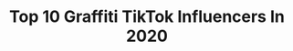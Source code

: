 ---
title: Top 10 Graffiti TikTok Influencers In 2020
description: >-
  Find top graffiti TikTok influencers in 2020. Most popular hashtags: #sketch #letters #streetart #billieeilish.
platform: TikTok
profiles:
  - username: "jab.manu"
    fullname: >-
      Manu Jab Thaler
    location: "Austria"
    followers: 4395
    engagement: 1227
    commentsToLikes: 0.105379
    id: cka65s1aieczf0i789w0ut66c
    verified: false
    hashtags: "#homefitness, #painting, #drone, #bike"
  - username: "derkz_"
    fullname: >-
      DERKZ Graffiti 🇨🇦
    location: "Canada"
    followers: 66145
    engagement: 1379
    commentsToLikes: 0.012322
    id: ck8vtj5yogfzp0j78nr2kxdgz
    verified: false
    hashtags: "#portait, #painting, #logo, #colour"
  - username: "rake_43"
    fullname: >-
      Rake43
    location: "Spain"
    followers: 251740
    engagement: 1198
    commentsToLikes: 0.004756
    id: ck9f2fpfucxo70j78v90cgj9q
    verified: false
    hashtags: "#rake43, #drawing, #talentostiktok, #letters"
  - username: "gman_graffiti_kings"
    fullname: >-
      Gman
    location: "United Kingdom"
    followers: 3724
    engagement: 492
    commentsToLikes: 0.019356
    id: cka0rgfufgzld0i78e8uwwkcw
    verified: false
    hashtags: "#clothing, #pacorabanne, #stormtrooper, #satisfying"
  - username: "yendegreez_"
    fullname: >-
      Kevin nguyen
    location: "United States"
    followers: 2841
    engagement: 1330
    commentsToLikes: 0.105210
    id: cka7nx8xvyzct0i78dqih2ytr
    verified: false
    hashtags: "#bleach, #hoodie, #perspective, #marker"
  - username: "fatcapsprays"
    fullname: >-
      Fat Cap Sprays
    location: "United Kingdom"
    followers: 1833217
    engagement: 1690
    commentsToLikes: 0.011269
    id: ck84m3tomlfie0j78ri9jk0dp
    verified: false
    hashtags: "#fortnitefloss, #fortnitedrawing, #mickeymouse, #coloursketch"
  - username: "cre8iveairbrush"
    fullname: >-
      AirbrushBrian
    location: "United States"
    followers: 160791
    engagement: 549
    commentsToLikes: 0.029707
    id: ck8oyzlbp9pfe0j78es2624q6
    verified: false
    hashtags: "#football, #merch, #happybirthday, #emojichallenge"
  - username: "gusfink2"
    fullname: >-
      Gus Fink
    location: "United States"
    followers: 10295
    engagement: 1264
    commentsToLikes: 0.020035
    id: cka0zjgmofnvd0i78bqupzi0u
    verified: false
    hashtags: "#rapper, #kawaii, #gusfink, #trippy"
  - username: "shanegrammerarts"
    fullname: >-
      shane
    location: "United States"
    followers: 2676
    engagement: 1387
    commentsToLikes: 0.015745
    id: ck9v5lqnpyuyl0j78ihpqzdqm
    verified: false
    hashtags: "#disneyland, #goldleaf, #moldmaker, #sculptureart"
  - username: "nenifinardi"
    fullname: >-
      nenifinardi
    location: "Brazil"
    followers: 3050
    engagement: 804
    commentsToLikes: 0.030143
    id: cka0t8nihow7o0i783bcaw6ly
    verified: false
    hashtags: "#larica, #mousepad, #goku, #lovepaint"
---